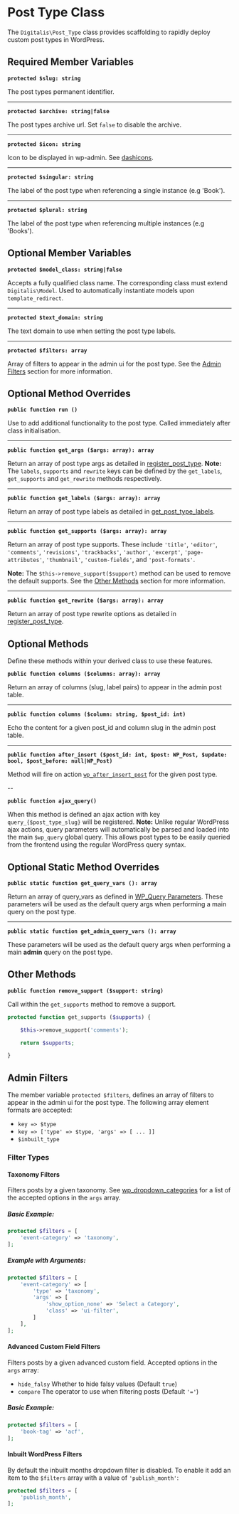 # Post Type Class

The `Digitalis\Post_Type` class provides scaffolding to rapidly deploy custom post types in WordPress.

## Required Member Variables

**`protected $slug: string`**

The post types permanent identifier.

---

**`protected $archive: string|false`**

The post types archive url. Set `false` to disable the archive.

---

**`protected $icon: string`**

Icon to be displayed in wp-admin. See [dashicons](https://developer.wordpress.org/resource/dashicons/#chart-area).

---

**`protected $singular: string`**

The label of the post type when referencing a single instance (e.g 'Book').

---

**`protected $plural: string`**

The label of the post type when referencing multiple instances (e.g 'Books').

## Optional Member Variables

**`protected $model_class: string|false`**

Accepts a fully qualified class name. The corresponding class must extend `Digitalis\Model`. Used to automatically instantiate models upon `template_redirect`.

---

**`protected $text_domain: string`**

The text domain to use when setting the post type labels.

---

**`protected $filters: array`**

Array of filters to appear in the admin ui for the post type. See the [Admin Filters](#admin-filters) section for more information.

## Optional Method Overrides

**`public function run ()`**

Use to add additional functionality to the post type. Called immediately after class initialisation.

---

**`public function get_args ($args: array): array`**

Return an array of post type args as detailed in [register_post_type](https://developer.wordpress.org/reference/functions/register_post_type/). __Note:__ The `labels`, `supports` and `rewrite` keys can be defined by the `get_labels`, `get_supports` and `get_rewrite` methods respectively.

---

**`public function get_labels ($args: array): array`**

Return an array of post type labels as detailed in [get_post_type_labels](https://developer.wordpress.org/reference/functions/get_post_type_labels/).

---

**`public function get_supports ($args: array): array`**

Return an array of post type supports. These include `'title'`, `'editor'`, `'comments'`, `'revisions'`, `'trackbacks'`, `'author'`, `'excerpt'`, `'page-attributes'`, `'thumbnail'`, `'custom-fields'`, and `'post-formats'`.

**Note:** The `$this->remove_support($support)` method can be used to remove the default supports. See the [Other Methods](#other-methods) section for more information.

---

**`public function get_rewrite ($args: array): array`**

Return an array of post type rewrite options as detailed in [register_post_type](https://developer.wordpress.org/reference/functions/register_post_type/).

## Optional Methods

Define these methods within your derived class to use these features.

**`public function columns ($columns: array): array`**

Return an array of columns (slug, label pairs) to appear in the admin post table.

---

**`public function columns ($column: string, $post_id: int)`**

Echo the content for a given post_id and column slug in the admin post table.

---

**`public function after_insert ($post_id: int, $post: WP_Post, $update: bool, $post_before: null|WP_Post)`**

Method will fire on action [`wp_after_insert_post`](https://developer.wordpress.org/reference/hooks/wp_after_insert_post/) for the given post type.

--

**`public function ajax_query()`**

When this method is defined an ajax action with key `query_{$post_type_slug}` will be registered. __Note:__ Unlike regular WordPress ajax actions, query parameters will automatically be parsed and loaded into the main `$wp_query` global query. This allows post types to be easily queried from the frontend using the regular WordPress query syntax.

## Optional Static Method Overrides

**`public static function get_query_vars (): array`**

Return an array of query_vars as defined in [WP_Query Parameters](https://developer.wordpress.org/reference/classes/wp_query/#parameters). These parameters will be used as the default query args when performing a main query on the post type.

---

**`public static function get_admin_query_vars (): array`**

These parameters will be used as the default query args when performing a main __admin__ query on the post type.

## Other Methods

**`public function remove_support ($support: string)`**

Call within the `get_supports` method to remove a support.

```php
protected function get_supports ($supports) {

    $this->remove_support('comments');

    return $supports;

}
```

## Admin Filters

The member variable `protected $filters`, defines an array of filters to appear in the admin ui for the post type. The following array element formats are accepted:

- `key => $type`
- `key => ['type' => $type, 'args' => [ ... ]]`
- `$inbuilt_type`

### Filter Types

#### Taxonomy Filters

Filters posts by a given taxonomy. See [wp_dropdown_categories](https://developer.wordpress.org/reference/functions/wp_dropdown_categories/) for a list of the accepted options in the `args` array.

##### Basic Example:

```php
protected $filters = [
    'event-category' => 'taxonomy',
];
```

##### Example with Arguments:

```php
protected $filters = [
    'event-category' => [
        'type' => 'taxonomy',
        'args' => [
            'show_option_none' => 'Select a Category',
            'class' => 'ui-filter',
        ]
    ],
];
```

#### Advanced Custom Field Filters

Filters posts by a given advanced custom field. Accepted options in the `args` array:

- `hide_falsy` Whether to hide falsy values (Default `true`)
- `compare` The operator to use when filtering posts (Default `'='`)

##### Basic Example:

```php
protected $filters = [
    'book-tag' => 'acf',
];
```

#### Inbuilt WordPress Filters

By default the inbuilt months dropdown filter is disabled. To enable it add an item to the `$filters` array with a value of `'publish_month'`:

```php
protected $filters = [
    'publish_month',
];
```
